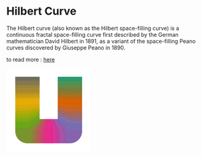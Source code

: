 # Hilbert Curve

The Hilbert curve (also known as the Hilbert space-filling curve) is a continuous fractal space-filling curve first described by the German mathematician David Hilbert in 1891, as a variant of the space-filling Peano curves discovered by Giuseppe Peano in 1890.

to read more : [here](https://en.wikipedia.org/wiki/Hilbert_curve)

<img src="docs/src.gif">
